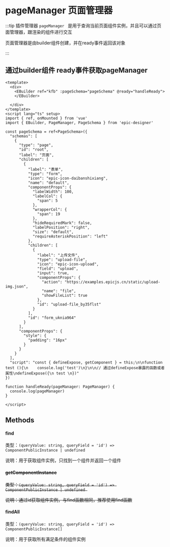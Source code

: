# pageManager 页面管理器

:::tip 插件管理器
`pageManager ` 是用于查询当前页面组件实例，并且可以通过页面管理器，跟渲染的组件进行交互

页面管理器是由builder组件创建，并在ready事件返回该对象

:::

## 通过builder组件 ready事件获取pageManager

```vue
<template>
  <div>
    <EBuilder ref="kfb" :pageSchema="pageSchema" @ready="handleReady">
    </EBuilder>

  </div>
</template>
<script lang="ts" setup>
import { ref, onMounted } from 'vue'
import { EBuilder, PageManager, PageSchema } from 'epic-designer'
    
const pageSchema = ref<PageSchema>({
  "schemas": [
    {
      "type": "page",
      "id": "root",
      "label": "页面",
      "children": [
        {
          "label": "表单",
          "type": "form",
          "icon": "epic-icon-daibanshixiang",
          "name": "default",
          "componentProps": {
            "labelWidth": 100,
            "labelCol": {
              "span": 5
            },
            "wrapperCol": {
              "span": 19
            },
            "hideRequiredMark": false,
            "labelPosition": "right",
            "size": "default",
            "requireAsteriskPosition": "left"
          },
          "children": [
            {
              "label": "上传文件",
              "type": "upload-file",
              "icon": "epic-icon-upload",
              "field": "upload",
              "input": true,
              "componentProps": {
                "action": "https://examples.epicjs.cn/static/upload-img.json",
                "name": "file",
                "showFileList": true
              },
              "id": "upload-file_by35flst"
            }
          ],
          "id": "form_uknia964"
        }
      ],
      "componentProps": {
        "style": {
          "padding": "16px"
        }
      }
    }
  ],
  "script": "const { defineExpose, getComponent } = this;\n\nfunction test (){\n    console.log('test')\n}\n\n// 通过defineExpose暴露的函数或者属性\ndefineExpose({\n test \n})"
})

function handleReady(pageManager: PageManager) {
  console.log(pageManager)
}

</script>
```

## Methods

#### find

类型：`(queryValue: string, queryField = 'id') => ComponentPublicInstance | undefined `

说明：用于获取组件实例，只找到一个组件并返回一个组件

#### ~~getComponentInstance~~

~~类型：`(queryValue: string, queryField = 'id') => ComponentPublicInstance | undefined `~~

~~说明：通过id获取组件实例，与find函数相同，推荐使用find函数~~

#### findAll

类型：`(queryValue: string, queryField = 'id') => ComponentPublicInstance[] `

说明：用于获取所有满足条件的组件实例
